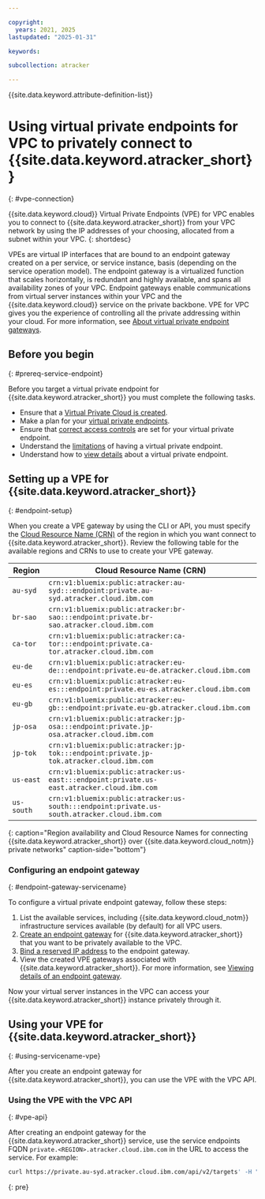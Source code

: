 ```yaml
---

copyright:
  years: 2021, 2025
lastupdated: "2025-01-31"

keywords:

subcollection: atracker

---
```


{{site.data.keyword.attribute-definition-list}}


# Using virtual private endpoints for VPC to privately connect to {{site.data.keyword.atracker_short}}
{: #vpe-connection}

{{site.data.keyword.cloud}} Virtual Private Endpoints (VPE) for VPC enables you to connect to {{site.data.keyword.atracker_short}} from your VPC network by using the IP addresses of your choosing, allocated from a subnet within your VPC.
{: shortdesc}

VPEs are virtual IP interfaces that are bound to an endpoint gateway created on a per service, or service instance, basis (depending on the service operation model). The endpoint gateway is a virtualized function that scales horizontally, is redundant and highly available, and spans all availability zones of your VPC. Endpoint gateways enable communications from virtual server instances within your VPC and the {{site.data.keyword.cloud}} service on the private backbone. VPE for VPC gives you the experience of controlling all the private addressing within your cloud. For more information, see [About virtual private endpoint gateways](/docs/vpc?topic=vpc-about-vpe).


## Before you begin
{: #prereq-service-endpoint}

Before you target a virtual private endpoint for {{site.data.keyword.atracker_short}} you must complete the following tasks.

* Ensure that a [Virtual Private Cloud is created](/docs/vpc?topic=vpc-getting-started).
* Make a plan for your [virtual private endpoints](/docs/vpc?topic=vpc-planning-considerations).
* Ensure that [correct access controls](/docs/vpc?topic=vpc-configure-acls-sgs-endpoint-gateways) are set for your virtual private endpoint.
* Understand the [limitations](/docs/vpc?topic=vpc-limitations-vpe) of having a virtual private endpoint.
* Understand how to [view details](/docs/vpc?topic=vpc-vpe-viewing-details-of-an-endpoint-gateway) about a virtual private endpoint.

## Setting up a VPE for {{site.data.keyword.atracker_short}}
{: #endpoint-setup}

When you create a VPE gateway by using the CLI or API, you must specify the [Cloud Resource Name (CRN)](/docs/account?topic=account-crn) of the region in which you want connect to {{site.data.keyword.atracker_short}}. Review the following table for the available regions and CRNs to use to create your VPE gateway.


| Region | Cloud Resource Name (CRN) |
|-----------------|-----------------|
| `au-syd` | `crn:v1:bluemix:public:atracker:au-syd:::endpoint:private.au-syd.atracker.cloud.ibm.com` |
| `br-sao` | `crn:v1:bluemix:public:atracker:br-sao:::endpoint:private.br-sao.atracker.cloud.ibm.com` |
| `ca-tor` | `crn:v1:bluemix:public:atracker:ca-tor:::endpoint:private.ca-tor.atracker.cloud.ibm.com` |
| `eu-de` | `crn:v1:bluemix:public:atracker:eu-de:::endpoint:private.eu-de.atracker.cloud.ibm.com` |
| `eu-es` | `crn:v1:bluemix:public:atracker:eu-es:::endpoint:private.eu-es.atracker.cloud.ibm.com` |
| `eu-gb` | `crn:v1:bluemix:public:atracker:eu-gb:::endpoint:private.eu-gb.atracker.cloud.ibm.com` |
| `jp-osa` | `crn:v1:bluemix:public:atracker:jp-osa:::endpoint:private.jp-osa.atracker.cloud.ibm.com` |
| `jp-tok` | `crn:v1:bluemix:public:atracker:jp-tok:::endpoint:private.jp-tok.atracker.cloud.ibm.com` |
| `us-east` | `crn:v1:bluemix:public:atracker:us-east:::endpoint:private.us-east.atracker.cloud.ibm.com` |
| `us-south` | `crn:v1:bluemix:public:atracker:us-south:::endpoint:private.us-south.atracker.cloud.ibm.com` |
{: caption="Region availability and Cloud Resource Names for connecting {{site.data.keyword.atracker_short}} over {{site.data.keyword.cloud_notm}} private networks" caption-side="bottom"}


### Configuring an endpoint gateway
{: #endpoint-gateway-servicename}

To configure a virtual private endpoint gateway, follow these steps:

1. List the available services, including {{site.data.keyword.cloud_notm}} infrastructure services available (by default) for all VPC users.
1. [Create an endpoint gateway](/docs/vpc?topic=vpc-ordering-endpoint-gateway) for {{site.data.keyword.atracker_short}} that you want to be privately available to the VPC.
1. [Bind a reserved IP address](/docs/vpc?topic=vpc-bind-unbind-reserved-ip) to the endpoint gateway.
1. View the created VPE gateways associated with {{site.data.keyword.atracker_short}}. For more information, see [Viewing details of an endpoint gateway](/docs/vpc?topic=vpc-vpe-viewing-details-of-an-endpoint-gateway).

Now your virtual server instances in the VPC can access your {{site.data.keyword.atracker_short}} instance privately through it.

## Using your VPE for {{site.data.keyword.atracker_short}}
{: #using-servicename-vpe}

After you create an endpoint gateway for {{site.data.keyword.atracker_short}}, you can use the VPE with the VPC API.

### Using the VPE with the VPC API
{: #vpe-api}

After creating an endpoint gateway for the {{site.data.keyword.atracker_short}} service, use the service endpoints FQDN `private.<REGION>.atracker.cloud.ibm.com` in the URL to access the service. For example:

```sh
curl https://private.au-syd.atracker.cloud.ibm.com/api/v2/targets' -H "Authorization: Bearer $iam_token"
```
{: pre}
